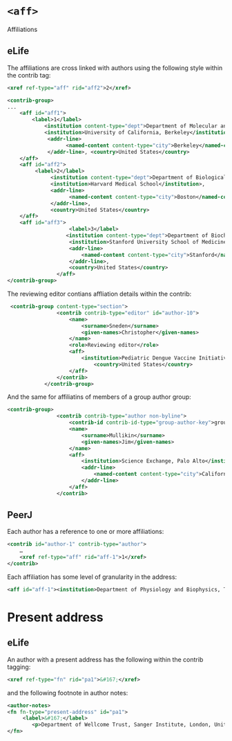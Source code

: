 # `<aff>`

Affiliations

## eLife

The affiliations are cross linked with authors using the following style within the contrib tag:

```xml
<xref ref-type="aff" rid="aff2">2</xref>
```


```xml
<contrib-group>
...
    <aff id="aff1">
        <label>1</label>
            <institution content-type="dept">Department of Molecular and Cell Biology</institution>, 
            <institution>University of California, Berkeley</institution>,
             <addr-line>
                   <named-content content-type="city">Berkeley</named-content>
             </addr-line>, <country>United States</country>
    </aff>
    <aff id="aff2">
         <label>2</label>
              <institution content-type="dept">Department of Biological Chemistry and Molecular Pharmacology</institution>,
              <institution>Harvard Medical School</institution>, 
              <addr-line>
                    <named-content content-type="city">Boston</named-content>
              </addr-line>,
              <country>United States</country>
    </aff>
    <aff id="aff3">
                    <label>3</label>
                   <institution content-type="dept">Department of Biochemistry</institution>,
                    <institution>Stanford University School of Medicine</institution>, 
                    <addr-line>
                        <named-content content-type="city">Stanford</named-content>
                    </addr-line>,
                    <country>United States</country>
                </aff>
</contrib-group>

```

The reviewing editor contians affliation details within the contrib:
```xml
 <contrib-group content-type="section">
                <contrib contrib-type="editor" id="author-10">
                    <name>
                        <surname>Sneden</surname>
                        <given-names>Christopher</given-names>
                    </name>
                    <role>Reviewing editor</role>
                    <aff>
                        <institution>Pediatric Dengue Vaccine Initiative</institution>,
                            <country>United States</country>
                    </aff>
                </contrib>
            </contrib-group>
```
And the same for affiliatins of members of a group author group:

```xml
<contrib-group>
                <contrib contrib-type="author non-byline">
                    <contrib-id contrib-id-type="group-author-key">group-author-id1</contrib-id>
                    <name>
                        <surname>Mullikin</surname>
                        <given-names>Jim</given-names>
                    </name>
                    <aff>
                        <institution>Science Exchange, Palo Alto</institution>,
                        <addr-line>
                            <named-content content-type="city">California</named-content>
                        </addr-line>
                    </aff>
                </contrib>
```

## PeerJ

Each author has a reference to one or more affiliations:
```xml
<contrib id="author-1" contrib-type="author">
    …
    <xref ref-type="aff" rid="aff-1">1</xref>
</contrib>
```

Each affiliation has some level of granularity in the address:
```xml
<aff id="aff-1"><institution>Department of Physiology and Biophysics, The Weill Cornell Medical College</institution>, <addr-line>New York, NY</addr-line>, <country>United States of America</country></aff>
```

# Present address

## eLife
An author with a present address has the following within the contrib tagging:

```xml
<xref ref-type="fn" rid="pa1">&#167;</xref>
```

and the following footnote in author notes:


```xml
<author-notes>
<fn fn-type="present-address" id="pa1">
     <label>&#167;</label>
        <p>Department of Wellcome Trust, Sanger Institute, London, United Kingdom</p>
</fn>
```


